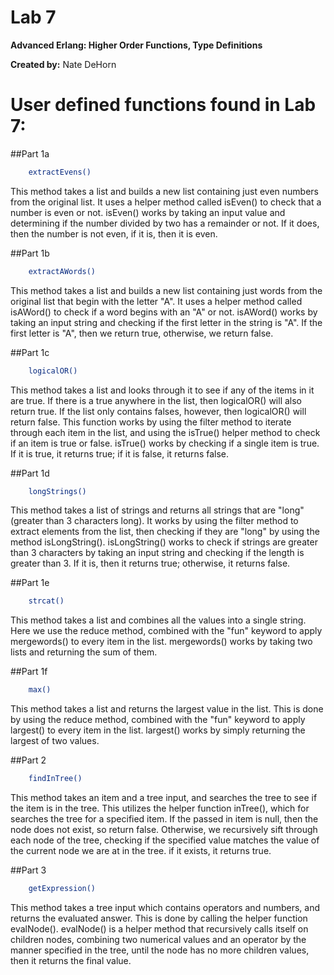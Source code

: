 # Lab 7
<b>Advanced Erlang: Higher Order Functions, Type Definitions</b>

<b>Created by:</b> Nate DeHorn

# User defined functions found in Lab 7: 

##Part 1a
```Erlang
	extractEvens()
```
This method takes a list and builds a new list containing just even numbers from the original list. It uses a helper method called isEven() to check that a number is even or not. isEven() works by taking an input value and determining if the number divided by two has a remainder or not. If it does, then the number is not even, if it is, then it is even.

##Part 1b
```Erlang
	extractAWords()
```
This method takes a list and builds a new list containing just words from the original list that begin with the letter "A". It uses a helper method called isAWord() to check if a word begins with an "A" or not. isAWord() works by taking an input string and checking if the first letter in the string is "A". If the first letter is "A", then we return true, otherwise, we return false.

##Part 1c
```Erlang
	logicalOR()
```
This method takes a list and looks through it to see if any of the items in it are true. If there is a true anywhere in the list, then logicalOR() will also return true. If the list only contains falses, however, then logicalOR() will return false. This function works by using the filter method to iterate through each item in the list, and using the isTrue() helper method to check if an item is true or false. isTrue() works by checking if a single item is true. If it is true, it returns true; if it is false, it returns false.

##Part 1d
```Erlang
	longStrings()
```
This method takes a list of strings and returns all strings that are "long" (greater than 3 characters long). It works by using the filter method to extract elements from the list, then checking if they are "long" by using the method isLongString(). isLongString() works to check if strings are greater than 3 characters by taking an input string and checking if the length is greater than 3. If it is, then it returns true; otherwise, it returns false.

##Part 1e
```Erlang
	strcat()
```
This method takes a list and combines all the values into a single string. Here we use the reduce method, combined with the "fun" keyword to apply mergewords() to every item in the list. mergewords() works by taking two lists and returning the sum of them. 

##Part 1f
```Erlang
	max()
```
This method takes a list and returns the largest value in the list. This is done by using the reduce method, combined with the "fun" keyword to apply largest() to every item in the list. largest() works by simply returning the largest of two values.

##Part 2
```Erlang
	findInTree()
```
This method takes an item and a tree input, and searches the tree to see if the item is in the tree. This utilizes the helper function inTree(), which for searches the tree for a specified item. If the passed in item is null, then the node does not exist, so return false. Otherwise, we recursively sift through each node of the tree, checking if the specified value matches the value of the current node we are at in the tree. if it exists, it returns true.

##Part 3
```Erlang
	getExpression()
```
This method takes a tree input which contains operators and numbers, 
and returns the evaluated answer. This is done by calling the helper function evalNode(). evalNode() is a helper method that recursively calls itself on children nodes, combining two numerical values and an operator by the manner specified in the tree, until the node has no more children values, then it returns the final value.